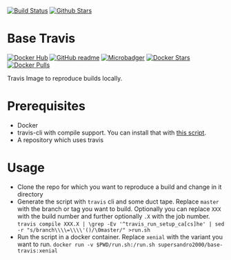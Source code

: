 [![Build Status](https://img.shields.io/travis/SuperSandro2000/docker-images.svg?maxAge=43200)](https://travis-ci.org/SuperSandro2000/docker-images)
[![Github Stars](https://img.shields.io/github/stars/supersandro2000/docker-images.svg?maxAge=43200&label=Stars)](https://github.com/SuperSandro2000/docker-images)

# Base Travis

[![Docker Hub](https://img.shields.io/badge/Docker-hub-blue.svg)](https://hub.docker.com/r/supersandro2000/base-travis/)
[![GitHub readme](https://img.shields.io/badge/GitHub-readme-blue.svg)](https://github.com/SuperSandro2000/docker-images/blob/master/base-travis/README.md)
[![Microbadger](https://images.microbadger.com/badges/image/supersandro2000/base-travis.svg)](https://microbadger.com/images/supersandro2000/base-travis)
[![Docker Stars](https://img.shields.io/docker/stars/supersandro2000/base-travis.svg?maxAge=43200)](https://hub.docker.com/r/supersandro2000/base-travis/)
[![Docker Pulls](https://img.shields.io/docker/pulls/supersandro2000/base-travis.svg?maxAge=43200)](https://hub.docker.com/r/supersandro2000/base-travis/)

Travis Image to reproduce builds locally.

# Prerequisites

* Docker
* travis-cli with compile support. You can install that with [this script](https://github.com/SuperSandro2000/install-scripts/blob/master/programs/travis.sh).
* A repository which uses travis

# Usage

* Clone the repo for which you want to reproduce a build and change in it directory
* Generate the script with ``travis`` cli and some duct tape. Replace ``master`` with the branch or tag you want to build. Optionally you can replace ``XXX`` with the build number and further optionally ``.X`` with the job number. ``travis compile XXX.X | \grep -Ev '^travis_run_setup_ca[cs]he' | sed -r "s/branch\\\\=\\\\'()/\0master/" >run.sh``
* Run the script in a docker container. Replace ``xenial`` with the variant you want to run. ``docker run -v $PWD/run.sh:/run.sh supersandro2000/base-travis:xenial``
